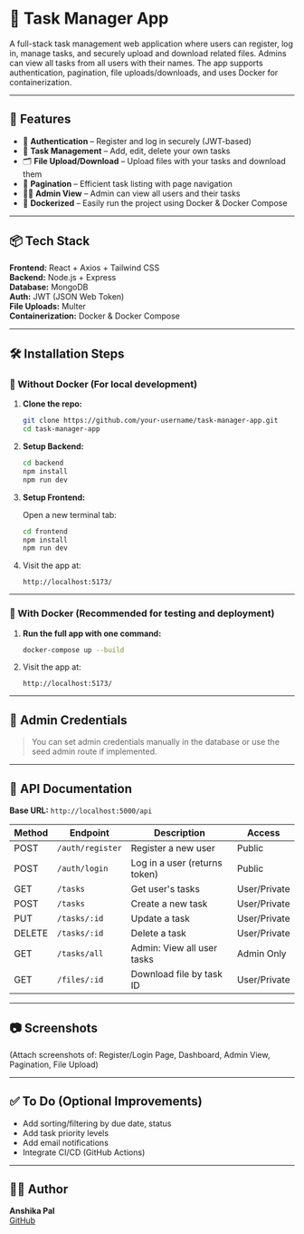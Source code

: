 # 📝 Task Manager App

A full-stack task management web application where users can register, log in, manage tasks, and securely upload and download related files. Admins can view all tasks from all users with their names. The app supports authentication, pagination, file uploads/downloads, and uses Docker for containerization.

---

## 🚀 Features

- 🔐 **Authentication** – Register and log in securely (JWT-based)
- 📝 **Task Management** – Add, edit, delete your own tasks
- 🗂 **File Upload/Download** – Upload files with your tasks and download them
- 📄 **Pagination** – Efficient task listing with page navigation
- 🧑‍💼 **Admin View** – Admin can view all users and their tasks
- 🐳 **Dockerized** – Easily run the project using Docker & Docker Compose

---

## 📦 Tech Stack

**Frontend:** React + Axios + Tailwind CSS  
**Backend:** Node.js + Express  
**Database:** MongoDB  
**Auth:** JWT (JSON Web Token)  
**File Uploads:** Multer  
**Containerization:** Docker & Docker Compose

---

## 🛠️ Installation Steps

### 🔧 Without Docker (For local development)

1. **Clone the repo:**

   ```bash
   git clone https://github.com/your-username/task-manager-app.git
   cd task-manager-app
   ```

2. **Setup Backend:**

   ```bash
   cd backend
   npm install
   npm run dev
   ```

3. **Setup Frontend:**

   Open a new terminal tab:

   ```bash
   cd frontend
   npm install
   npm run dev
   ```

4. Visit the app at:  
   ```
   http://localhost:5173/
   ```

---

### 🐳 With Docker (Recommended for testing and deployment)

1. **Run the full app with one command:**

   ```bash
   docker-compose up --build
   ```

2. Visit the app at:  
   ```
   http://localhost:5173/
   ```

---

## 🔐 Admin Credentials

> You can set admin credentials manually in the database or use the seed admin route if implemented.

---

## 📁 API Documentation

**Base URL:** `http://localhost:5000/api`

| Method | Endpoint        | Description                    | Access        |
|--------|------------------|--------------------------------|---------------|
| POST   | `/auth/register` | Register a new user            | Public        |
| POST   | `/auth/login`    | Log in a user (returns token)  | Public        |
| GET    | `/tasks`         | Get user's tasks               | User/Private  |
| POST   | `/tasks`         | Create a new task              | User/Private  |
| PUT    | `/tasks/:id`     | Update a task                  | User/Private  |
| DELETE | `/tasks/:id`     | Delete a task                  | User/Private  |
| GET    | `/tasks/all`     | Admin: View all user tasks     | Admin Only    |
| GET    | `/files/:id`     | Download file by task ID       | User/Private  |

---

## 📷 Screenshots

(Attach screenshots of: Register/Login Page, Dashboard, Admin View, Pagination, File Upload)

---

## ✅ To Do (Optional Improvements)

- Add sorting/filtering by due date, status
- Add task priority levels
- Add email notifications
- Integrate CI/CD (GitHub Actions)

---

## 🧑‍💻 Author

**Anshika Pal**  
[GitHub](https://github.com/your-username)
